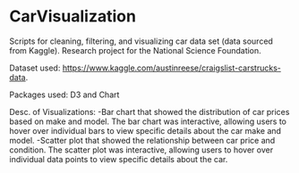# CarVisualization
Scripts for cleaning, filtering, and visualizing car data set (data sourced from Kaggle). Research project for the National Science Foundation.

Dataset used: https://www.kaggle.com/austinreese/craigslist-carstrucks-data.

Packages used: D3 and Chart

Desc. of Visualizations: 
-Bar chart that showed the distribution of car prices based on make and model. The bar chart was interactive, allowing users to hover over individual bars to view specific details about the car make and model.
-Scatter plot that showed the relationship between car price and condition. The scatter plot was interactive, allowing users to hover over individual data points to view specific details about the car.
